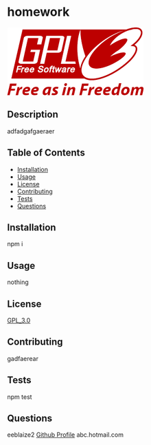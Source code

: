 # homework

![GPL_3.0](./images/GPL_3.0.png)

## Description
adfadgafgaeraer

## Table of Contents
 - [Installation](#installation) 
 - [Usage](#usage) 
 - [License](#license)
 - [Contributing](#contributing)
 - [Tests](#tests)
 - [Questions](#questions)

## Installation
npm i

## Usage
nothing

## License
[GPL_3.0](https://www.gnu.org/licenses/gpl-3.0.en.html)

## Contributing
gadfaerear

## Tests
npm test

## Questions
eeblaize2
[Github Profile](https://github.com/eeblaize2)
abc.hotmail.com
